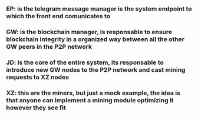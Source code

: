### EP: is the telegram message manager is the system endpoint to which the front end comunicates to
### GW: is the blockchain manager, is responsable to ensure blockchain integrity in a organized way between all the other GW peers in the P2P network
### JD: is the core of the entire system, its responsable to introduce new GW nodes to the P2P network and cast mining requests to XZ nodes
### XZ: this are the miners, but just a mock example, the idea is that anyone can implement a mining module optimizing it however they see fit 
